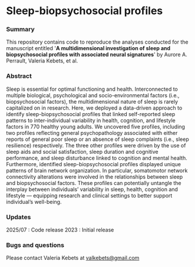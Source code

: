 # Sleep-biopsychosocial profiles


### Summary
This repository contains code to reproduce the analyses conducted for the manuscript entitled '**A multidimensional investigation of sleep and biopsychosocial profiles with associated neural signatures**' by Aurore A. Perrault, Valeria Kebets, et al.

### Abstract
Sleep is essential for optimal functioning and health. Interconnected to multiple biological, psychological and socio-environmental factors (i.e., biopsychosocial factors), the multidimensional nature of sleep is rarely capitalized on in research. Here, we deployed a data-driven approach to identify sleep-biopsychosocial profiles that linked self-reported sleep patterns to inter-individual variability in health, cognition, and lifestyle factors in 770 healthy young adults. We uncovered five profiles, including two profiles reflecting general psychopathology associated with either reports of general poor sleep or an absence of sleep complaints (i.e., sleep resilience) respectively. The three other profiles were driven by the use of sleep aids and social satisfaction, sleep duration and cognitive performance, and sleep disturbance linked to cognition and mental health. Furthermore, identified sleep-biopsychosocial profiles displayed unique patterns of brain network organization. In particular, somatomotor network connectivity alterations were involved in the relationships between sleep and biopsychosocial factors. These profiles can potentially untangle the interplay between individuals’ variability in sleep, health, cognition and lifestyle — equipping research and clinical settings to better support individual’s well-being.

### Updates
2025/07 : Code release
2023 : Initial release

### Bugs and questions
Please contact Valeria Kebets at valkebets@gmail.com
